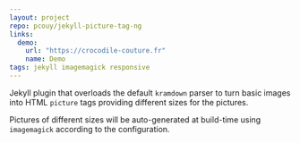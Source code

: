 ```yaml
---
layout: project
repo: pcouy/jekyll-picture-tag-ng
links:
  demo:
    url: "https://crocodile-couture.fr"
    name: Demo
tags: jekyll imagemagick responsive
---
```


Jekyll plugin that overloads the default `kramdown` parser to turn basic images into HTML `picture` tags providing different sizes for the pictures.

Pictures of different sizes will be auto-generated at build-time using `imagemagick` according to the configuration.
